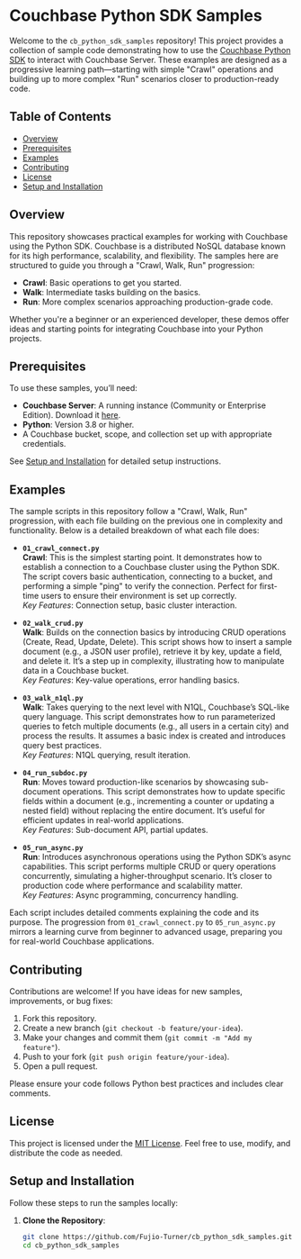 # Couchbase Python SDK Samples

Welcome to the `cb_python_sdk_samples` repository! This project provides a collection of sample code demonstrating how to use the [Couchbase Python SDK](https://docs.couchbase.com/python-sdk/current/hello-world/start-using-sdk.html) to interact with Couchbase Server. These examples are designed as a progressive learning path—starting with simple "Crawl" operations and building up to more complex "Run" scenarios closer to production-ready code.

## Table of Contents
- [Overview](#overview)
- [Prerequisites](#prerequisites)
- [Examples](#examples)
- [Contributing](#contributing)
- [License](#license)
- [Setup and Installation](#setup-and-installation)

## Overview
This repository showcases practical examples for working with Couchbase using the Python SDK. Couchbase is a distributed NoSQL database known for its high performance, scalability, and flexibility. The samples here are structured to guide you through a "Crawl, Walk, Run" progression:
- **Crawl**: Basic operations to get you started.
- **Walk**: Intermediate tasks building on the basics.
- **Run**: More complex scenarios approaching production-grade code.

Whether you're a beginner or an experienced developer, these demos offer ideas and starting points for integrating Couchbase into your Python projects.

## Prerequisites
To use these samples, you’ll need:
- **Couchbase Server**: A running instance (Community or Enterprise Edition). Download it [here](https://www.couchbase.com/downloads).
- **Python**: Version 3.8 or higher.
- A Couchbase bucket, scope, and collection set up with appropriate credentials.

See [Setup and Installation](#setup-and-installation) for detailed setup instructions.

## Examples
The sample scripts in this repository follow a "Crawl, Walk, Run" progression, with each file building on the previous one in complexity and functionality. Below is a detailed breakdown of what each file does:

- **`01_crawl_connect.py`**  
  **Crawl**: This is the simplest starting point. It demonstrates how to establish a connection to a Couchbase cluster using the Python SDK. The script covers basic authentication, connecting to a bucket, and performing a simple "ping" to verify the connection. Perfect for first-time users to ensure their environment is set up correctly.  
  *Key Features*: Connection setup, basic cluster interaction.

- **`02_walk_crud.py`**  
  **Walk**: Builds on the connection basics by introducing CRUD operations (Create, Read, Update, Delete). This script shows how to insert a sample document (e.g., a JSON user profile), retrieve it by key, update a field, and delete it. It’s a step up in complexity, illustrating how to manipulate data in a Couchbase bucket.  
  *Key Features*: Key-value operations, error handling basics.

- **`03_walk_n1ql.py`**  
  **Walk**: Takes querying to the next level with N1QL, Couchbase’s SQL-like query language. This script demonstrates how to run parameterized queries to fetch multiple documents (e.g., all users in a certain city) and process the results. It assumes a basic index is created and introduces query best practices.  
  *Key Features*: N1QL querying, result iteration.

- **`04_run_subdoc.py`**  
  **Run**: Moves toward production-like scenarios by showcasing sub-document operations. This script demonstrates how to update specific fields within a document (e.g., incrementing a counter or updating a nested field) without replacing the entire document. It’s useful for efficient updates in real-world applications.  
  *Key Features*: Sub-document API, partial updates.

- **`05_run_async.py`**  
  **Run**: Introduces asynchronous operations using the Python SDK’s async capabilities. This script performs multiple CRUD or query operations concurrently, simulating a higher-throughput scenario. It’s closer to production code where performance and scalability matter.  
  *Key Features*: Async programming, concurrency handling.

Each script includes detailed comments explaining the code and its purpose. The progression from `01_crawl_connect.py` to `05_run_async.py` mirrors a learning curve from beginner to advanced usage, preparing you for real-world Couchbase applications.

## Contributing
Contributions are welcome! If you have ideas for new samples, improvements, or bug fixes:
1. Fork this repository.
2. Create a new branch (`git checkout -b feature/your-idea`).
3. Make your changes and commit them (`git commit -m "Add my feature"`).
4. Push to your fork (`git push origin feature/your-idea`).
5. Open a pull request.

Please ensure your code follows Python best practices and includes clear comments.

## License
This project is licensed under the [MIT License](LICENSE). Feel free to use, modify, and distribute the code as needed.

## Setup and Installation
Follow these steps to run the samples locally:

1. **Clone the Repository**:
   ```bash
   git clone https://github.com/Fujio-Turner/cb_python_sdk_samples.git
   cd cb_python_sdk_samples
